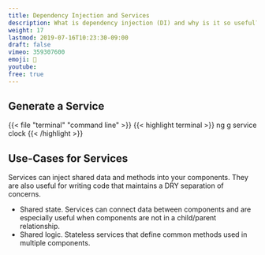 ```yaml
---
title: Dependency Injection and Services
description: What is dependency injection (DI) and why is it so useful?
weight: 17
lastmod: 2019-07-16T10:23:30-09:00
draft: false
vimeo: 359307600
emoji: 💉
youtube:
free: true
---
```


## Generate a Service

{{< file "terminal" "command line" >}}
{{< highlight terminal >}}
ng g service clock
{{< /highlight >}}

## Use-Cases for Services

Services can inject shared data and methods into your components. They are also useful for writing code that maintains a DRY separation of concerns. 

- Shared state. Services can connect data between components and are especially useful when components are not in a child/parent relationship. 
- Shared logic. Stateless services that define common methods used in multiple components. 
